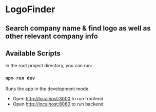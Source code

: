 # LogoFinder
## Search company name & find logo as well as other relevant company info

## Available Scripts

In the root project directory, you can run:

### `npm run dev`

Runs the app in the development mode.<br />
- Open [http://localhost:3000](http://localhost:3000) to run frontend
- Open [http://localhost:8080](http://localhost:8080) to run backend
